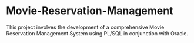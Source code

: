 # Movie-Reservation-Management
This project involves the development of a comprehensive Movie Reservation Management System using PL/SQL in conjunction with Oracle. 
